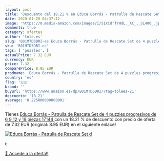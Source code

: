 ```yaml
---
layout: post
title: 'Descuento del 18.21 % en Educa Borrás - Patrulla de Rescate Set d'
date: 2020-01-29 04:37:12
image: 'https://m.media-amazon.com/images/I/51XCdrfYHdL._AC_._SL400_.jpg'
comments: true
category: ofertas
author: 'tole.es'
slug: 'B01MTD5DRI-es Educa Borrás - Patrulla de Rescate Set de 4 puzzles...'
sku: 'B01MTD5DRI-es'
tags: [ 'puzzles', ]
actualPrice: 7.32 EUR
currency: EUR
price: 7.32
comparePrice: 8.95 EUR
prodname: 'Educa Borrás - Patrulla de Rescate Set de 4 puzzles progresivos de 6  9  12 y 16 piezas  17144 '
country: 'es'
flag: '🇪🇸'
brand: ''
buyurl: 'https://www.amazon.es/dp/B01MTD5DRI/?tag=tolees-21'
descuento: '18.21'
average: '8.225000000000001'
---
```


Tienes [Educa Borrás - Patrulla de Rescate Set de 4 puzzles progresivos de 6  9  12 y 16 piezas  17144 ](https://www.amazon.es/dp/B01MTD5DRI/?tag=tolees-21) con un 18.21 % de descuento con precio de oferta de 7.32 EUR (original: 8.95 EUR) en el siguiente enlace!

[![Educa Borrás - Patrulla de Rescate Set d](https://m.media-amazon.com/images/I/51XCdrfYHdL._AC_._SL400_.jpg)](https://www.amazon.es/dp/B01MTD5DRI/?tag=tolees-21)

ℹ️:


[🛒 Accede a la oferta!!](https://www.amazon.es/dp/B01MTD5DRI/?tag=tolees-21)
